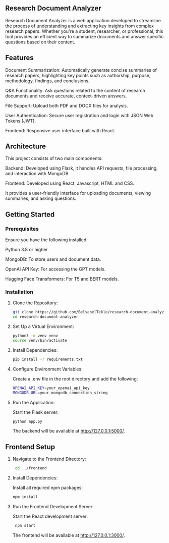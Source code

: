 ## Research Document Analyzer

Research Document Analyzer is a web application developed to streamline the process of understanding and extracting key insights from complex research papers. Whether you're a student, researcher, or professional, this tool provides an efficient way to summarize documents and answer specific questions based on their content.

## Features
Document Summarization: Automatically generate concise summaries of research papers, highlighting key points such as authorship, purpose, methodology, findings, and conclusions.

Q&A Functionality: Ask questions related to the content of research documents and receive accurate, context-driven answers.

File Support: Upload both PDF and DOCX files for analysis.

User Authentication: Secure user registration and login with JSON Web Tokens (JWT).

Frontend: Responsive user interface built with React.

## Architecture
This project consists of two main components:

Backend: Developed using Flask, it handles API requests, file processing, and interaction with MongoDB.

Frontend: Developed using React, Javascript, HTML and CSS.

It provides a user-friendly interface for uploading documents, viewing summaries, and asking questions.

## Getting Started
### Prerequisites
Ensure you have the following installed:

Python 3.8 or higher

MongoDB: To store users and document data.

OpenAI API Key: For accessing the GPT models.

Hugging Face Transformers: For T5 and BERT models.

### Installation
1. Clone the Repository:
      ```bash
   git clone https://github.com/BelsabelTekle/research-document-analyzer.git
   cd research-document-analyzer
      ```

3. Set Up a Virtual Environment:

      ```bash
   python3 -m venv venv
   source venv/bin/activate
   ```

4. Install Dependencies:
   ```bash
   pip install -r requirements.txt
   ```

6. Configure Environment Variables:

   Create a .env file in the root directory and add the following:
      ```bash
   OPENAI_API_KEY=your_openai_api_key
   MONGODB_URL=your_mongodb_connection_string
   ```
      
   
7. Run the Application:

   Start the Flask server:
      ```bash
   python app.py
   ```

   The backend will be available at http://127.0.0.1:5000/.

## Frontend Setup

1. Navigate to the Frontend Directory:
   ```bash
    cd ../frontend
    ```

3. Install Dependencies:

   Install all required npm packages:
    ```bash
   npm install
      ```

5. Run the Frontend Development Server:

   Start the React development server:
   ```bash
    npm start
    ```


   The frontend will be available at http://127.0.0.1:3000/.












